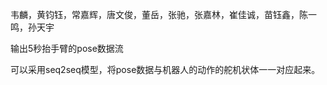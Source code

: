 韦麟，黄钧钰，常嘉辉，唐文俊，董岳，张驰，张嘉林，崔佳诚，苗钰鑫，陈一鸣，孙天宇

输出5秒抬手臂的pose数据流

可以采用seq2seq模型，将pose数据与机器人的动作的舵机状体一一对应起来。
